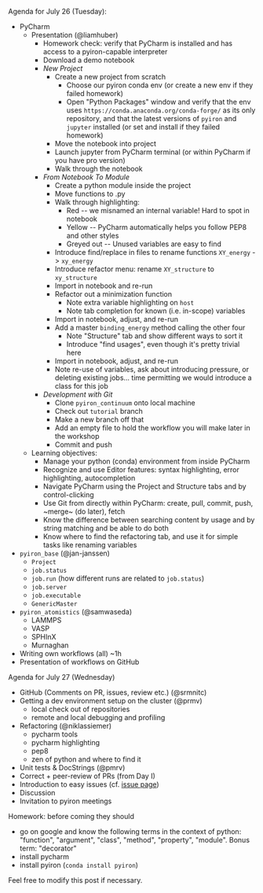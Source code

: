 Agenda for July 26 (Tuesday):
- PyCharm
  - Presentation (@liamhuber)
    - Homework check: verify that PyCharm is installed and has access to a pyiron-capable interpreter
    - Download a demo notebook
    - _New Project_
      - Create a new project from scratch
        - Choose our pyiron conda env (or create a new env if they failed homework)
        - Open "Python Packages" window and verify that the env uses `https://conda.anaconda.org/conda-forge/` as its only repository, and that the latest versions of `pyiron` and `jupyter` installed (or set and install if they failed homework)
      - Move the notebook into project
      - Launch jupyter from PyCharm terminal (or within PyCharm if you have pro version)
      - Walk through the notebook
    - _From Notebook To Module_
      - Create a python module inside the project
      - Move functions to .py
      - Walk through highlighting:
        - Red -- we misnamed an internal variable! Hard to spot in notebook
        - Yellow -- PyCharm automatically helps you follow PEP8 and other styles
        - Greyed out -- Unused variables are easy to find
      - Introduce find/replace in files to rename functions `XY_energy` -> `xy_energy`
      - Introduce refactor menu: rename `XY_structure` to `xy_structure`
      - Import in notebook and re-run
      - Refactor out a minimization function
        - Note extra variable highlighting on `host`
        - Note tab completion for known (i.e. in-scope) variables
      - Import in notebook, adjust, and re-run
      - Add a master `binding_energy` method calling the other four
        - Note "Structure" tab and show different ways to sort it
        - Introduce "find usages", even though it's pretty trivial here
      - Import in notebook, adjust, and re-run
      - Note re-use of variables, ask about introducing pressure, or deleting existing jobs... time permitting we would introduce a class for this job
    - _Development with Git_
      - Clone `pyiron_continuum` onto local machine
      - Check out `tutorial` branch
      - Make a new branch off that
      - Add an empty file to hold the workflow you will make later in the workshop
      - Commit and push
  - Learning objectives:
    - Manage your python (conda) environment from inside PyCharm
    - Recognize and use Editor features: syntax highlighting, error highlighting, autocompletion
    - Navigate PyCharm using the Project and Structure tabs and by control-clicking
    - Use Git from directly within PyCharm: create, pull, commit, push, ~merge~ (do later), fetch
    - Know the difference between searching content by usage and by string matching and be able to do both
    - Know where to find the refactoring tab, and use it for simple tasks like renaming variables
- `pyiron_base` (@jan-janssen)
  - `Project`
  - `job.status`
  - `job.run` (how different runs are related to `job.status`)
  - `job.server`
  - `job.executable`
  - `GenericMaster`
- `pyiron_atomistics` (@samwaseda)
  - LAMMPS
  - VASP
  - SPHInX
  - Murnaghan
- Writing own workflows (all) ~1h
- Presentation of workflows on GitHub

Agenda for July 27 (Wednesday)
- GitHub (Comments on PR, issues, review etc.) (@srmnitc)
- Getting a dev environment setup on the cluster (@prmv)
  - local check out of repositories
  - remote and local debugging and profiling
- Refactoring (@niklassiemer)
  - pycharm tools
  - pycharm highlighting
  - pep8
  - zen of python and where to find it
- Unit tests & DocStrings (@pmrv)
- Correct + peer-review of PRs (from Day I)
- Introduction to easy issues (cf. [issue page](https://github.com/pyiron/pyiron_atomistics/issues))
- Discussion
- Invitation to pyiron meetings

Homework: before coming they should
- go on google and know the following terms in the context of python: "function", "argument", "class", "method", "property", "module". Bonus term: "decorator"
- install pycharm
- install pyiron (`conda install pyiron`)

Feel free to modify this post if necessary.
